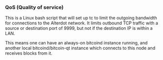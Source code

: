### QoS (Quality of service) ###

This is a Linux bash script that will set up tc to limit the outgoing bandwidth for connections to the Alterdot network. It limits outbound TCP traffic with a source or destination port of 9999, but not if the destination IP is within a LAN.

This means one can have an always-on bitcoind instance running, and another local bitcoind/bitcoin-qt instance which connects to this node and receives blocks from it.
